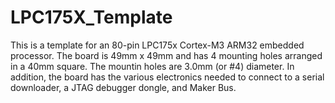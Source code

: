 # LPC175X_Template

This is a template for an 80-pin LPC175x Cortex-M3 ARM32 embedded
processor.  The board is 49mm x 49mm and has 4 mounting holes
arranged in a 40mm square.  The mountin holes are 3.0mm (or #4)
diameter.  In addition, the board has the various electronics
needed to connect to a serial downloader, a JTAG debugger dongle,
and Maker Bus.